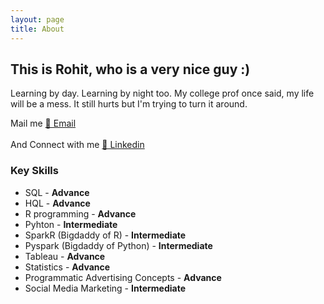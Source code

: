 ```yaml
---
layout: page
title: About
---
```


## This is Rohit, who is a very nice guy :)  

Learning by day. Learning by night too. My college prof once said, my life will be a mess. It still hurts but I'm trying to turn it around.

Mail me [📧 Email](asoliyarohit16@gmail.com "Love to talk!")
<br></br>
And Connect with me [💼 Linkedin](https://www.linkedin.com/in/rohit-singh-asoliya-8a846768/ "Lets talk with a lot of adjectives!")

### Key Skills

- SQL - <strong> Advance </strong> 
- HQL - <strong> Advance </strong>
- R programming - <strong> Advance </strong> 
- Pyhton - <strong> Intermediate </strong>
- SparkR (Bigdaddy of R) - <strong> Intermediate </strong>
- Pyspark (Bigdaddy of Python) - <strong> Intermediate </strong>
- Tableau - <strong> Advance </strong>
- Statistics - <strong> Advance </strong>
- Programmatic Advertising Concepts - <strong> Advance </strong>
- Social Media Marketing - <strong> Intermediate </strong>
